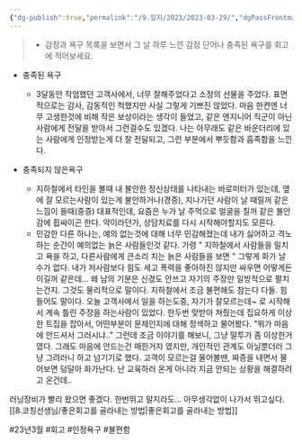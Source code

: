 ```yaml
---
{"dg-publish":true,"permalink":"/9.일지/2023/2023-03-29/","dgPassFrontmatter":true,"noteIcon":""}
---
```




> - 감정과 욕구 목록을 보면서 그 날 하루 느낀 감정 단어나 충족된 욕구를 회고에 적어보세요.

- 충족된 욕구
	- 3달동안 작업했던 고객사에서, 너무 잘해주었다고 소정의 선물을 주었다. 표면적으로는 감사, 감동적인 척했지만 사실 그렇게 기쁘진 않았다. 마음 한켠엔 너무 고생한것에 비해 작은 보상이라는 생각이 들었고, 같은 엔지니어 직군이 아닌 사람에게 전달을 받아서 그런걸수도 있겠다. 나는 아무래도 같은 바운더리에 있는 사람에게 인정받는게 더 잘 전달되고, 그런 부분에서 뿌듯함과 흡족함을 느낀다.
	
- 충족되지 않은욕구
	- 지하철에서 타인을 볼때 내 불안한 정신상태를 나타내는 바로미터가 있는데, 옆에 잘 모르는사람이 있는게 불안하거나(경증), 지나가던 사람이 날 때릴꺼 같은 느낌이 들때(중증) 대표적인데, 요즘은 누가 날 주먹으로 얼굴을 칠꺼 같은 불안감에 휩싸이곤 한다. 약이라던가, 상담치료를 다시 시작해야할지도 모른다. 
	- 민감한 다른 하나는, 예의 없는것에 대해 너무 민감해졌는데 내가 싫어하고 격노하는 순간이 예의없는 늙은 사람들인것 같다. 가령 " 지하철에서 사람들을 밀치고 욕을 하고, 다른사람에게 큰소리 치는 늙은 사람들을 보면 " 그렇게 화가 날수가 없다. 내가 저사람보다 힘도 세고 폭력을 좋아하진 않지만 싸우면 어떻게든 이길꺼 같은데... 왜 남의 기분은 신경도 안쓰고 자기의 주장만 일방적으로 펼치는건지. 그것도 물리적으로 말이다. 지하철에서 조금 불편해도 참는다 다들. 힘들어도 말이다. 오늘 고객사에서 일을 하는도중, 자기가 잘모르는데~ 로 시작해서 계속 틀린 주장을 하는사람이 있었다. 한두번 맞받아 쳐줬는데 집요하게 이상한 트집을 잡아서, 어떤부분이 문제인지에 대해 정색하고 물어봤다. "뭐가 마음에 안드셔서 그러시냐.." 그런데 조금 이야기를 해보니, 그냥 말투가 좀 이상한거였다. 그래도 마음에 안드는건 매한거지 였지만, 개인적인 관계도 아닐뿐더러 그냥 그려러니 하고 넘기기로 했다. 고객이 모르는걸 물어볼땐, 짜증을 내면서 물어보면 덩달아 화가난다. 난 교육하러 온게 아니라 지금 안되는 상황을 해결하려고 온건데..

러닝장비가 빨리 왔으면 좋겠다. 한번뛰고 말지라도... 아무생각없이 나가서 뛰고싶다.
[[8.코칭선생님/좋은회고를 골라내는 방법\|좋은회고를 골라내는 방법]]


#23년3월 #회고 #인정욕구 #불편함

